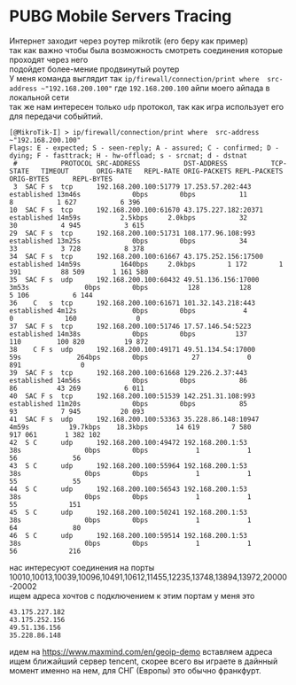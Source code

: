 # PUBG Mobile Servers Tracing

Интернет заходит через роутер mikrotik  (его беру как пример)   
так как важно чтобы была возможность смотреть соединения которые проходят через него   
подойдет более-мение продвинутый роутер   
У меня команда выглядит так `ip/firewall/connection/print where  src-address ~"192.168.200.100"` где `192.168.200.100` айпи моего айпада в локальной сети   
так же нам интересен только `udp` протокол, так как игра использует его для передачи собыйтий. 

```
[@MikroTik-I] > ip/firewall/connection/print where  src-address ~"192.168.200.100"
Flags: E - expected; S - seen-reply; A - assured; C - confirmed; D - dying; F - fasttrack; H - hw-offload; s - srcnat; d - dstnat
 #           PROTOCOL SRC-ADDRESS           DST-ADDRESS           TCP-STATE   TIMEOUT       ORIG-RATE   REPL-RATE ORIG-PACKETS REPL-PACKETS      ORIG-BYTES      REPL-BYTES
 3  SAC F s  tcp      192.168.200.100:51779 17.253.57.202:443     established 13m46s             0bps        0bps           11            8           1 627           6 396
10  SAC F s  tcp      192.168.200.100:61670 43.175.227.182:20371  established 14m59s          2.5kbps     2.0kbps           32           30           4 945           3 615
29  SAC F s  tcp      192.168.200.100:51731 108.177.96.108:993    established 13m25s             0bps        0bps           34           33           3 728           8 378
34  SAC F s  tcp      192.168.200.100:61667 43.175.252.156:17500  established 14m59s          1640bps     2.0kbps        1 172        1 391          88 509       1 161 580
35  SAC F s  udp      192.168.200.100:60432 49.51.136.156:17000               3m53s              0bps        0bps          128          128           5 106           6 144
36    C   s  tcp      192.168.200.100:61671 101.32.143.218:443    established 4m12s              0bps        0bps            4            0             160               0
37  SAC F s  tcp      192.168.200.100:51746 17.57.146.54:5223     established 14m38s             0bps        0bps          137          110         100 820          19 872
38    C F s  udp      192.168.200.100:49171 49.51.134.54:17000                59s              264bps        0bps           27            0             891               0
39  SAC F s  tcp      192.168.200.100:61668 129.226.2.37:443      established 14m56s             0bps        0bps           86           86          43 269           6 011
40  SAC F s  tcp      192.168.200.100:51539 142.251.31.108:993    established 11m20s             0bps        0bps           85           93           7 945          20 093
41  SAC F s  udp      192.168.200.100:53363 35.228.86.148:10947               4m59s          19.7kbps    18.3kbps       14 619        7 580         917 061       1 382 102
42  S C      udp      192.168.200.100:49472 192.168.200.1:53                  38s                0bps        0bps            1            1              56              56
43  S C      udp      192.168.200.100:55964 192.168.200.1:53                  38s                0bps        0bps            1            1              55              55
44  S C      udp      192.168.200.100:56543 192.168.200.1:53                  38s                0bps        0bps            1            1              55             151
45  S C      udp      192.168.200.100:50241 192.168.200.1:53                  38s                0bps        0bps            1            1              64              80
46  S C      udp      192.168.200.100:59514 192.168.200.1:53                  38s                0bps        0bps            1            1              56             216
```

нас интересуют соединения на порты 10010,10013,10039,10096,10491,10612,11455,12235,13748,13894,13972,20000-20002   
ищем адреса хочтов с подключением к этим портам
у меня это  

```
43.175.227.182
43.175.252.156
49.51.136.156
35.228.86.148
```
идем на https://www.maxmind.com/en/geoip-demo вставляем адреса
ищем ближайший сервер tencent, скорее всего вы играете в дайнный момент именно на нем, для СНГ (Европы) это обычно франкфурт.



